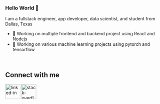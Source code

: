 ### Hello World 👋
I am a fullstack engineer, app developer, data scientist, and student from Dallas, Texas
- 🔭 Working on multiple frontend and backend project using React and Nodejs
- 🧠 Working on various machine learning projects using pytorch and tensorflow
<br>

## Connect with me
[<img align="left" alt="linked-in" src="https://cdn2.iconfinder.com/data/icons/social-media-2285/512/1_Linkedin_unofficial_colored_svg-256.png" height = 48 width = 48/>](https://www.linkedin.com/in/eric-zhang-08/)

[<img align="left" alt="stack-overflow" src="https://cdn2.iconfinder.com/data/icons/social-icons-33/128/Stack_Overflow-1024.png" height = 48 width = 48/>](https://stackoverflow.com/users/14082196/eric-zhang)
